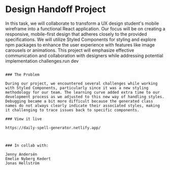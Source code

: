 
# Design Handoff Project

In this task, we will collaborate to transform a UX design student's mobile wireframe into a functional React application. Our focus will be on creating a responsive, mobile-first design that adheres closely to the provided specifications. We will utilize Styled Components for styling and explore npm packages to enhance the user experience with features like image carousels or animations. This project will emphasize effective communication and collaboration with designers while addressing potential implementation challenges.run dev

```

### The Problem

During our project, we encountered several challenges while working with Styled Components, particularly since it was a new styling methodology for our team. The learning curve added extra time to our development process as we adjusted to this new way of handling styles. Debugging became a bit more difficult because the generated class names do not always clearly indicate their associated styles, making it challenging to trace issues back to specific components.

### View it live

https://daily-spell-generator.netlify.app/



### In collab with:

Jenny Andersén 
Emelie Nyberg Kedert
Jonas Hellström



